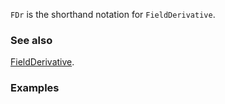 `FDr` is the shorthand notation for `FieldDerivative`.

### See also

[FieldDerivative](FieldDerivative).

### Examples